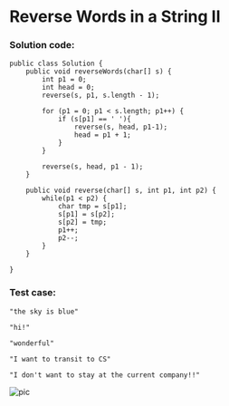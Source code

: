 # Reverse Words in a String II
### Solution code:
```
public class Solution {
    public void reverseWords(char[] s) {
        int p1 = 0;
        int head = 0;
        reverse(s, p1, s.length - 1);
        
        for (p1 = 0; p1 < s.length; p1++) {
            if (s[p1] == ' '){
                reverse(s, head, p1-1);
                head = p1 + 1;
            }
        }
        
        reverse(s, head, p1 - 1);
    }
    
    public void reverse(char[] s, int p1, int p2) {
        while(p1 < p2) {
            char tmp = s[p1];
            s[p1] = s[p2];
            s[p2] = tmp;
            p1++;
            p2--;
        }
    }
    
}
```

### Test case:
```
"the sky is blue"
```
```
"hi!"
```
```
"wonderful"
```
```
"I want to transit to CS"
```
```
"I don't want to stay at the current company!!"
```

![pic](https://github.com/hpnhxxwn/cs501/blob/master/week2/%E5%B1%8F%E5%B9%95%E5%BF%AB%E7%85%A7%202017-06-10%20%E4%B8%8B%E5%8D%884.47.39.png?raw=true)
